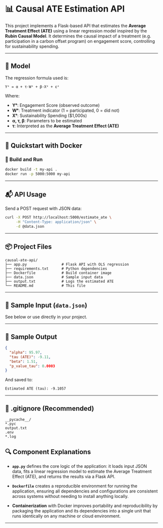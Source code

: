 # 📊 Causal ATE Estimation API

This project implements a Flask-based API that estimates the **Average Treatment Effect (ATE)** using a linear regression model inspired by the **Rubin Causal Model**. It determines the causal impact of a treatment (e.g. participation in a carbon offset program) on engagement score, controlling for sustainability spending.

---

## 🧠 Model

The regression formula used is:

```
Yᵉ = α + τ·Wᵉ + β·Xᵉ + εᵉ
```

Where:
- **Yᵉ**: Engagement Score (observed outcome)
- **Wᵉ**: Treatment indicator (1 = participated, 0 = did not)
- **Xᵉ**: Sustainability Spending ($1,000s)
- **α, τ, β**: Parameters to be estimated
- **τ**: Interpreted as the **Average Treatment Effect (ATE)**

---

## 🚀 Quickstart with Docker

### 💠 Build and Run

```bash
docker build -t my-api .
docker run -p 5000:5000 my-api
```

---

## 📬 API Usage

Send a POST request with JSON data:

```bash
curl -X POST http://localhost:5000/estimate_ate \
     -H "Content-Type: application/json" \
     -d @data.json
```

---

## 📦 Project Files

```
causal-ate-api/
├── app.py                # Flask API with OLS regression
├── requirements.txt      # Python dependencies
├── Dockerfile            # Build container image
├── data.json             # Sample input data
├── output.txt            # Logs the estimated ATE
└── README.md             # This file
```

---

## 📄 Sample Input (`data.json`)

See below or use directly in your project.

---

## 📄 Sample Output

```json
{
  "alpha": 95.97,
  "tau (ATE)": -9.11,
  "beta": 1.51,
  "p_value_tau": 0.0003
}
```

And saved to:

```txt
Estimated ATE (tau): -9.1057
```

---

## 🧹 .gitignore (Recommended)

```
__pycache__/
*.pyc
output.txt
.env
*.log
```
## 🔍 Component Explanations

- **`app.py`** defines the core logic of the application: it loads input JSON data, fits a linear regression model to estimate the Average Treatment Effect (ATE), and returns the results via a Flask API.

- **`Dockerfile`** creates a reproducible environment for running the application, ensuring all dependencies and configurations are consistent across systems without needing to install anything locally.

- **Containerization** with Docker improves portability and reproducibility by packaging the application and its dependencies into a single unit that runs identically on any machine or cloud environment.

---
